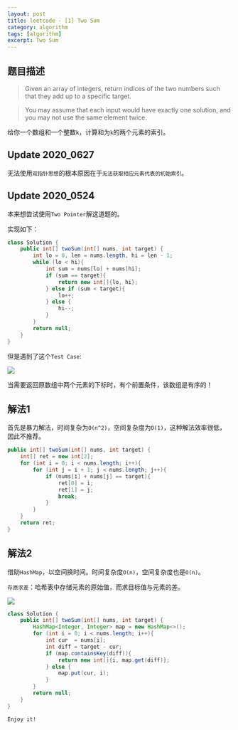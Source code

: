 ```yaml
---
layout: post
title: leetcode - [1] Two Sum
category: algorithm
tags: [algorithm]
excerpt: Two Sum
---
```


## 题目描述  

> Given an array of integers, return indices of the two numbers such that they add up to a specific target.  

> You may assume that each input would have exactly one solution, and you may not use the same element twice.  

给你一个数组和一个整数`k`，计算和为`k`的两个元素的索引。  

## Update 2020_0627  

无法使用`双指针思想`的根本原因在于`无法获取相应元素代表的初始索引`。    

## Update 2020_0524  

本来想尝试使用`Two Pointer`解这道题的。  

实现如下：  

``` java
class Solution {
    public int[] twoSum(int[] nums, int target) {
        int lo = 0, len = nums.length, hi = len - 1;
        while (lo < hi){
            int sum = nums[lo] + nums[hi];
            if (sum == target){
                return new int[]{lo, hi};
            } else if (sum < target){
                lo++;
            } else {
                hi--;
            }
        }
        return null;
    }
}
```

但是遇到了这个`Test Case`:  

![](https://yyc-images.oss-cn-beijing.aliyuncs.com/leetcode_1_two_pointer_not_work.png)  

当需要返回原数组中两个元素的下标时，有个前置条件，该数组是有序的！  




## 解法1  

首先是暴力解法，时间复杂为`O(n^2)`，空间复杂度为`O(1)`，这种解法效率很低，因此不推荐。  

``` java
public int[] twoSum(int[] nums, int target) {
    int[] ret = new int[2];
    for (int i = 0; i < nums.length; i++){
        for (int j = i + 1; j < nums.length; j++){
            if (nums[i] + nums[j] == target){
                ret[0] = i;
                ret[1] = j;
                break;
            }
        }
    }
    return ret;
}
```


## 解法2  

借助`HashMap`，以空间换时间。时间复杂度`O(n)`，空间复杂度也是`O(n)`。  

`存原求差`：哈希表中存储元素的原始值，而求目标值与元素的差。  

![](https://yyc-images.oss-cn-beijing.aliyuncs.com/leetcode_1_using_map.png)  


``` java
class Solution {
    public int[] twoSum(int[] nums, int target) {
        HashMap<Integer, Integer> map = new HashMap<>();
        for (int i = 0; i < nums.length; i++){
            int cur  = nums[i];
            int diff = target - cur;
            if (map.containsKey(diff)){
                return new int[]{i, map.get(diff)};
            } else {
                map.put(cur, i);
            }
        }
        return null;
    }
}
```


`Enjoy it!`